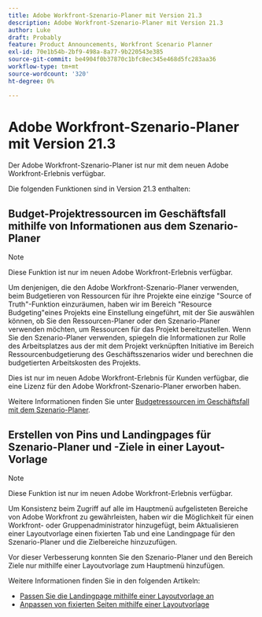 ```yaml
---
title: Adobe Workfront-Szenario-Planer mit Version 21.3
description: Adobe Workfront-Szenario-Planer mit Version 21.3
author: Luke
draft: Probably
feature: Product Announcements, Workfront Scenario Planner
exl-id: 70e1b54b-2bf9-498a-8a77-9b220543e385
source-git-commit: be4904f0b37870c1bfc8ec345e468d5fc283aa36
workflow-type: tm+mt
source-wordcount: '320'
ht-degree: 0%

---
```


# Adobe Workfront-Szenario-Planer mit Version 21.3

Der Adobe Workfront-Szenario-Planer ist nur mit dem neuen Adobe Workfront-Erlebnis verfügbar.

Die folgenden Funktionen sind in Version 21.3 enthalten:

## Budget-Projektressourcen im Geschäftsfall mithilfe von Informationen aus dem Szenario-Planer

>[!NOTE]
>
>Diese Funktion ist nur im neuen Adobe Workfront-Erlebnis verfügbar.

Um denjenigen, die den Adobe Workfront-Szenario-Planer verwenden, beim Budgetieren von Ressourcen für ihre Projekte eine einzige &quot;Source of Truth&quot;-Funktion einzuräumen, haben wir im Bereich &quot;Resource Budgeting&quot;eines Projekts eine Einstellung eingeführt, mit der Sie auswählen können, ob Sie den Ressourcen-Planer oder den Szenario-Planer verwenden möchten, um Ressourcen für das Projekt bereitzustellen. Wenn Sie den Szenario-Planer verwenden, spiegeln die Informationen zur Rolle des Arbeitsplatzes aus der mit dem Projekt verknüpften Initiative im Bereich Ressourcenbudgetierung des Geschäftsszenarios wider und berechnen die budgetierten Arbeitskosten des Projekts.

Dies ist nur im neuen Adobe Workfront-Erlebnis für Kunden verfügbar, die eine Lizenz für den Adobe Workfront-Szenario-Planer erworben haben.

Weitere Informationen finden Sie unter [Budgetressourcen im Geschäftsfall mit dem Szenario-Planer](../../../manage-work/projects/define-a-business-case/budget-resources-in-business-case-use-scenario-planner.md).

## Erstellen von Pins und Landingpages für Szenario-Planer und -Ziele in einer Layout-Vorlage

>[!NOTE]
>
>Diese Funktion ist nur im neuen Adobe Workfront-Erlebnis verfügbar.

Um Konsistenz beim Zugriff auf alle im Hauptmenü aufgelisteten Bereiche von Adobe Workfront zu gewährleisten, haben wir die Möglichkeit für einen Workfront- oder Gruppenadministrator hinzugefügt, beim Aktualisieren einer Layoutvorlage einen fixierten Tab und eine Landingpage für den Szenario-Planer und die Zielbereiche hinzuzufügen.

Vor dieser Verbesserung konnten Sie den Szenario-Planer und den Bereich Ziele nur mithilfe einer Layoutvorlage zum Hauptmenü hinzufügen.

Weitere Informationen finden Sie in den folgenden Artikeln:

* [Passen Sie die Landingpage mithilfe einer Layoutvorlage an](../../../administration-and-setup/customize-workfront/use-layout-templates/customize-landing-page.md)
* [Anpassen von fixierten Seiten mithilfe einer Layoutvorlage](../../../administration-and-setup/customize-workfront/use-layout-templates/customize-pinned-pages.md)

